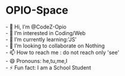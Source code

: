  <h1>OPIO-Space</h1>
- 👋 Hi, I’m @CodeZ-Opio<br>              
- 👀 I’m interested in Coding/Web<br>
- 🌱 I’m currently learning:'JS'<br>
- 💞️ I’m looking to collaborate on Nothing<br>
- 📫 How to reach me : do not reach only 'see'<br>
- 😄 Pronouns: he,tu,me,I<br>
- ⚡ Fun fact: I am a School Student

<!---
CodeZ-Opio/CodeZ-Opio is a ✨ special ✨ repository because its `README.md` (this file) appears on your GitHub profile.
You can click the Preview link to take a look at your changes.
--->

